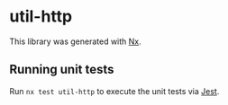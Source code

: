 # util-http

This library was generated with [Nx](https://nx.dev).

## Running unit tests

Run `nx test util-http` to execute the unit tests via [Jest](https://jestjs.io).
